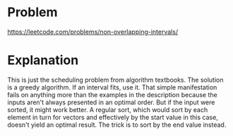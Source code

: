 # Problem

https://leetcode.com/problems/non-overlapping-intervals/

# Explanation

This is just the scheduling problem from algorithm textbooks. The solution is a greedy algorithm. If an interval fits, use it. That simple manifestation fails on anything more than the examples in the description because the inputs aren't always presented in an optimal order. But if the input were sorted, it might work better. A regular sort, which would sort by each element in turn for vectors and effectively by the start value in this case, doesn't yield an optimal result. The trick is to sort by the end value instead.

